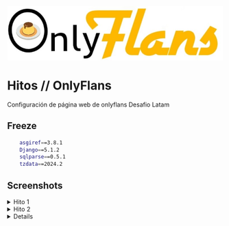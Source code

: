 ![Logo](onlyflans/web/static/assets/img/logo-onlyflans.png)


# Hitos // OnlyFlans

Configuración de página web de onlyflans Desafio Latam


## Freeze

```bash
    asgiref==3.8.1
    Django==5.1.2
    sqlparse==0.5.1
    tzdata==2024.2
```


## Screenshots
<details>

<summary>Hito 1</summary>

![App Screenshot](Hitos-ft/Hito1-1.PNG)
![App Screenshot](Hitos-ft/Hito1-2.PNG)
![App Screenshot](Hitos-ft/Hito1-3.PNG)
![App Screenshot](Hitos-ft/Hito1-4.PNG)

</details>
<details>

<summary>Hito 2</summary>

![App Screenshot](Hitos-ft/Hito2-1.PNG)
![App Screenshot](Hitos-ft/Hito2-2.PNG)
![App Screenshot](Hitos-ft/Hito2-3.PNG)
![App Screenshot](Hitos-ft/Hito2-4.PNG)
![App Screenshot](Hitos-ft/Hito2-5.PNG)

</details>
<details>

